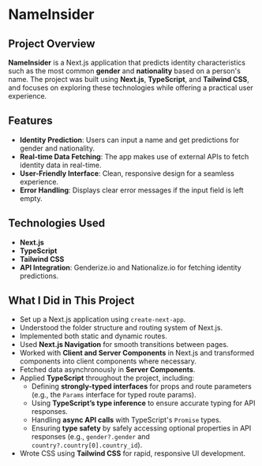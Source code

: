 # NameInsider

## Project Overview

**NameInsider** is a Next.js application that predicts identity characteristics such as the most common **gender** and **nationality** based on a person's name. The project was built using **Next.js**, **TypeScript**, and **Tailwind CSS**, and focuses on exploring these technologies while offering a practical user experience.

## Features

- **Identity Prediction**: Users can input a name and get predictions for gender and nationality.
- **Real-time Data Fetching**: The app makes use of external APIs to fetch identity data in real-time.
- **User-Friendly Interface**: Clean, responsive design for a seamless experience.
- **Error Handling**: Displays clear error messages if the input field is left empty.

## Technologies Used

- **Next.js**
- **TypeScript**
- **Tailwind CSS**
- **API Integration**: Genderize.io and Nationalize.io for fetching identity predictions.

## What I Did in This Project

- Set up a Next.js application using `create-next-app`.
- Understood the folder structure and routing system of Next.js.
- Implemented both static and dynamic routes.
- Used **Next.js Navigation** for smooth transitions between pages.
- Worked with **Client and Server Components** in Next.js and transformed components into client components where necessary.
- Fetched data asynchronously in **Server Components**.
- Applied **TypeScript** throughout the project, including:
  - Defining **strongly-typed interfaces** for props and route parameters (e.g., the `Params` interface for typed route params).
  - Using **TypeScript’s type inference** to ensure accurate typing for API responses.
  - Handling **async API calls** with TypeScript's `Promise` types.
  - Ensuring **type safety** by safely accessing optional properties in API responses (e.g., `gender?.gender` and `country?.country[0].country_id`).
- Wrote CSS using **Tailwind CSS** for rapid, responsive UI development.
